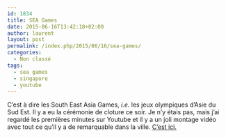 ```yaml
---
id: 1834
title: SEA Games
date: 2015-06-16T13:42:18+02:00
author: laurent
layout: post
permalink: /index.php/2015/06/16/sea-games/
categories:
  - Non classé
tags:
  - sea games
  - singapore
  - youtube
---
```

C’est à dire les South East Asia Games, _i.e._ les jeux olympiques d’Asie du Sud Est. Il y a eu la cérémonie de cloture ce soir. Je n’y étais pas, mais j’ai regardé les premières minutes sur Youtube et il y a un joli montage vidéo avec tout ce qu’il y a de remarquable dans la ville. [C’est ici.](https://youtu.be/AFo-gHZRcxs?list=PLqAmVfhsW7xOoaHOUUvwhAU9Z92bQABLe&t=127)